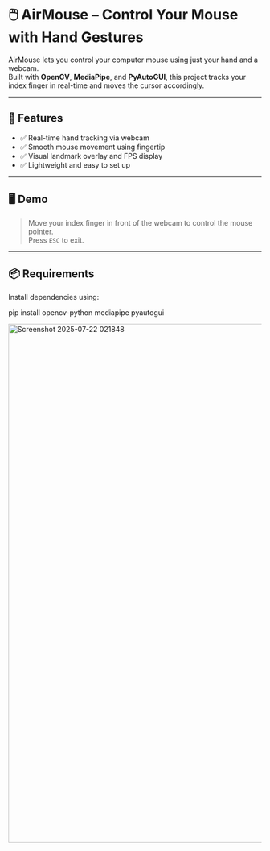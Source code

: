 # 🖱️ AirMouse – Control Your Mouse with Hand Gestures

AirMouse lets you control your computer mouse using just your hand and a webcam.  
Built with **OpenCV**, **MediaPipe**, and **PyAutoGUI**, this project tracks your index finger in real-time and moves the cursor accordingly.

---

## 🚀 Features

- ✅ Real-time hand tracking via webcam
- ✅ Smooth mouse movement using fingertip
- ✅ Visual landmark overlay and FPS display
- ✅ Lightweight and easy to set up

---

## 🖥️ Demo

> Move your index finger in front of the webcam to control the mouse pointer.  
> Press `ESC` to exit.

---

## 📦 Requirements

Install dependencies using:

pip install opencv-python mediapipe pyautogui


<img width="1919" height="1030" alt="Screenshot 2025-07-22 021848" src="https://github.com/user-attachments/assets/355bbd67-42fe-4b5b-ae45-c1caab970a75" />
